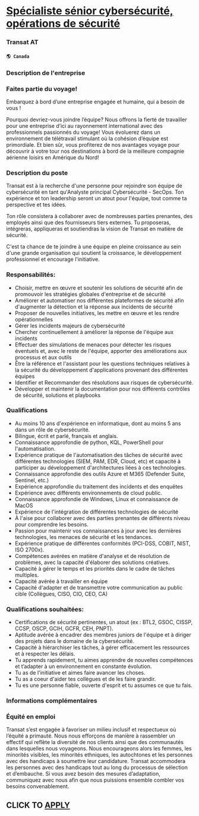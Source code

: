 # [Spécialiste sénior cybersécurité, opérations de sécurité](https://www.remotewlb.com/apply/specialiste-senior-cybersecurite-operations-de-securite-69021)  
### Transat AT  
#### `🌎 Canada`  

### Description de l'entreprise

### Faites partie du voyage!

Embarquez à bord d’une entreprise engagée et humaine, qui a besoin de vous !

Pourquoi devriez-vous joindre l’équipe? Nous offrons la fierté de travailler pour une entreprise d’ici au rayonnement international avec des professionnels passionnés du voyage! Vous évoluerez dans un environnement de télétravail stimulant où la cohésion d’équipe est primordiale. Et bien sûr, vous profiterez de nos avantages voyage pour découvrir à votre tour nos destinations à bord de la meilleure compagnie aérienne loisirs en Amérique du Nord!

### Description du poste

Transat est à la recherche d'une personne pour rejoindre son équipe de cybersécurité en tant qu'Analyste principal Cybersécurité - SecOps. Ton expérience et ton leadership seront un atout pour l'équipe, tout comme ta perspective et tes idées.

Ton rôle consistera à collaborer avec de nombreuses parties prenantes, des employés ainsi que des fournisseurs tiers externes. Tu proposeras, intégreras, appliqueras et soutiendras la vision de Transat en matière de sécurité.

C'est ta chance de te joindre à une équipe en pleine croissance au sein d'une grande organisation qui soutient la croissance, le développement professionnel et encourage l'initiative.

### Responsabilités:

  * Choisir, mettre en œuvre et soutenir les solutions de sécurité afin de promouvoir les stratégies globales d'entreprise et de sécurité
  * Améliorer et automatiser nos différentes plateformes de sécurité afin d'augmenter la détection et la réponse aux incidents de sécurité
  * Proposer de nouvelles initiatives, les mettre en œuvre et les rendre opérationnelles
  * Gérer les incidents majeurs de cybersécurité
  * Chercher continuellement à améliorer la réponse de l'équipe aux incidents
  * Effectuer des simulations de menaces pour détecter les risques éventuels et, avec le reste de l'équipe, apporter des améliorations aux processus et aux outils
  * Être la référence et l'assistant pour les questions techniques relatives à la sécurité du développement d'applications provenant des différentes équipes
  * Identifier et Recommander des résolutions aux risques de cybersécurité.
  * Développer et maintenir la documentation pour nos différents contrôles de sécurité, solutions et playbooks

### Qualifications

  * Au moins 10 ans d'expérience en informatique, dont au moins 5 ans dans un rôle de cybersécurité.
  * Bilingue, écrit et parlé, français et anglais.
  * Connaissance approfondie de python, KQL, PowerShell pour l'automatisation.
  * Expérience pratique de l'automatisation des tâches de sécurité avec différentes technologies (SIEM, PAM, EDR, Cloud, etc) et capacité à participer au développement d'architectures liées à ces technologies.
  * Connaissance approfondie des outils Azure et M365 (Defender Suite, Sentinel, etc.)
  * Expérience approfondie du traitement des incidents et des enquêtes
  * Expérience avec différents environnements de cloud public.
  * Connaissance approfondie de Windows, Linux et connaissance de MacOS
  * Expérience de l'intégration de différentes technologies de sécurité
  * À l'aise pour collaborer avec des parties prenantes de différents niveau pour comprendre les besoins.
  * Passion pour maintenir vos connaissances à jour avec les dernières technologies, les menaces de sécurité et les tendances.
  * Expérience pratique de différentes conformités (PCI-DSS, COBIT, NIST, ISO 2700x).
  * Compétences avérées en matière d'analyse et de résolution de problèmes, avec la capacité d'élaborer des solutions créatives.
  * Capacité à gérer le temps et les priorités dans le cadre de tâches multiples.
  * Capacité avérée à travailler en équipe
  * Capacité d'adapter et de transmettre votre communication au public cible (Collègues, CISO, CIO, CEO, CA)

### Qualifications souhaitées:

  * Certifications de sécurité pertinentes, un atout (ex : BTL2, GSOC, CISSP, CCSP, OSCP, GCIH, GCFR, CEH, PNPT).
  * Aptitude avérée à encadrer des membres juniors de l'équipe et à diriger des projets dans le domaine de la cybersécurité.
  * Capacité à hiérarchiser les tâches, à gérer efficacement les ressources et à respecter les délais.
  * Tu apprends rapidement, tu aimes apprendre de nouvelles compétences et t’adapter à un environnement en constante évolution.
  * Tu as de l'initiative et aimes faire avancer les choses.
  * Tu as a coeur d'aider tes collègues et de les faire grandir.
  * Tu es une personne fiable, ouverte d'esprit et tu assumes ce que tu fais.

### Informations complémentaires

### Équité en emploi

Transat s’est engagée à favoriser un milieu inclusif et respectueux où l’équité a primauté. Nous nous efforçons de manière à rassembler un effectif qui reflète la diversité de nos clients ainsi que des communautés dans lesquelles nous voyageons. Nous encourageons alors les femmes, les minorités visibles, les minorités ethniques, les autochtones et les personnes avec des handicaps à soumettre leur candidature. Transat accommodera les personnes avec des handicaps tout au long du processus de sélection et d’embauche. Si vous avez besoin des mesures d’adaptation, communiquez avec nous afin que nous puissions ensemble combler vos besoins convenablement.

  
## CLICK TO [APPLY](https://www.remotewlb.com/apply/specialiste-senior-cybersecurite-operations-de-securite-69021)

